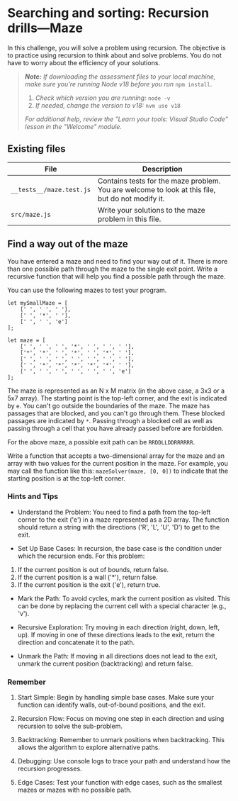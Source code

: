 # Searching and sorting: Recursion drills—Maze

In this challenge, you will solve a problem using recursion. The objective is to practice using recursion to think about and solve problems. You do not have to worry about the efficiency of your solutions.

> _**Note:** If downloading the assessment files to your local machine, make sure you're running Node v18 before you run_ `npm install`.
> 
> 1. _Check which version you are running:_ `node -v`
> 2. _If needed, change the version to v18:_ `nvm use v18`
> 
> _For additional help, review the "Learn your tools: Visual Studio Code" lesson in the "Welcome" module._

## Existing files

|**File**|**Description**|
|---|---|
|`__tests__/maze.test.js`|Contains tests for the maze problem. You are welcome to look at this file, but do not modify it.|
|`src/maze.js`|Write your solutions to the maze problem in this file.|

## Find a way out of the maze

You have entered a maze and need to find your way out of it. There is more than one possible path through the maze to the single exit point. Write a recursive function that will help you find a possible path through the maze.

You can use the following mazes to test your program.

```
let mySmallMaze = [
    [' ', ' ', ' '],
    [' ', '*', ' '],
    [' ', ' ', 'e']
];

let maze = [
    [' ', ' ', ' ', '*', ' ', ' ', ' '],
    ['*', '*', ' ', '*', ' ', '*', ' '],
    [' ', ' ', ' ', ' ', ' ', ' ', ' '],
    [' ', '*', '*', '*', '*', '*', ' '],
    [' ', ' ', ' ', ' ', ' ', ' ', 'e']
];
```

The maze is represented as an N x M matrix (in the above case, a 3x3 or a 5x7 array). The starting point is the top-left corner, and the exit is indicated by `e`. You can't go outside the boundaries of the maze. The maze has passages that are blocked, and you can't go through them. These blocked passages are indicated by `*`. Passing through a blocked cell as well as passing through a cell that you have already passed before are forbidden.

For the above maze, a possible exit path can be `RRDDLLDDRRRRRR`.

Write a function that accepts a two-dimensional array for the maze and an array with two values for the current position in the maze. For example, you may call the function like this: `mazeSolver(maze, [0, 0])` to indicate that the starting position is at the top-left corner.

### Hints and Tips

- Understand the Problem: You need to find a path from the top-left corner to the exit ('e') in a maze represented as a 2D array. The function should return a string with the directions ('R', 'L', 'U', 'D') to get to the exit.
    
- Set Up Base Cases: In recursion, the base case is the condition under which the recursion ends. For this problem:
    

1. If the current position is out of bounds, return false.
2. If the current position is a wall ('*'), return false.
3. If the current position is the exit ('e'), return true.

- Mark the Path: To avoid cycles, mark the current position as visited. This can be done by replacing the current cell with a special character (e.g., 'v').
    
- Recursive Exploration: Try moving in each direction (right, down, left, up). If moving in one of these directions leads to the exit, return the direction and concatenate it to the path.
    
- Unmark the Path: If moving in all directions does not lead to the exit, unmark the current position (backtracking) and return false.
    

### Remember

1. Start Simple: Begin by handling simple base cases. Make sure your function can identify walls, out-of-bound positions, and the exit.
    
2. Recursion Flow: Focus on moving one step in each direction and using recursion to solve the sub-problem.
    
3. Backtracking: Remember to unmark positions when backtracking. This allows the algorithm to explore alternative paths.
    
4. Debugging: Use console logs to trace your path and understand how the recursion progresses.
    
5. Edge Cases: Test your function with edge cases, such as the smallest mazes or mazes with no possible path.